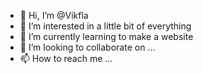 - 👋 Hi, I’m @Vikfla
- 👀 I’m interested in a little bit of everything
- 🌱 I’m currently learning to make a website
- 💞️ I’m looking to collaborate on ...
- 📫 How to reach me ...

<!---
Vikfla/Vikfla is a ✨ special ✨ repository because its `README.md` (this file) appears on your GitHub profile.
You can click the Preview link to take a look at your changes.
--->
